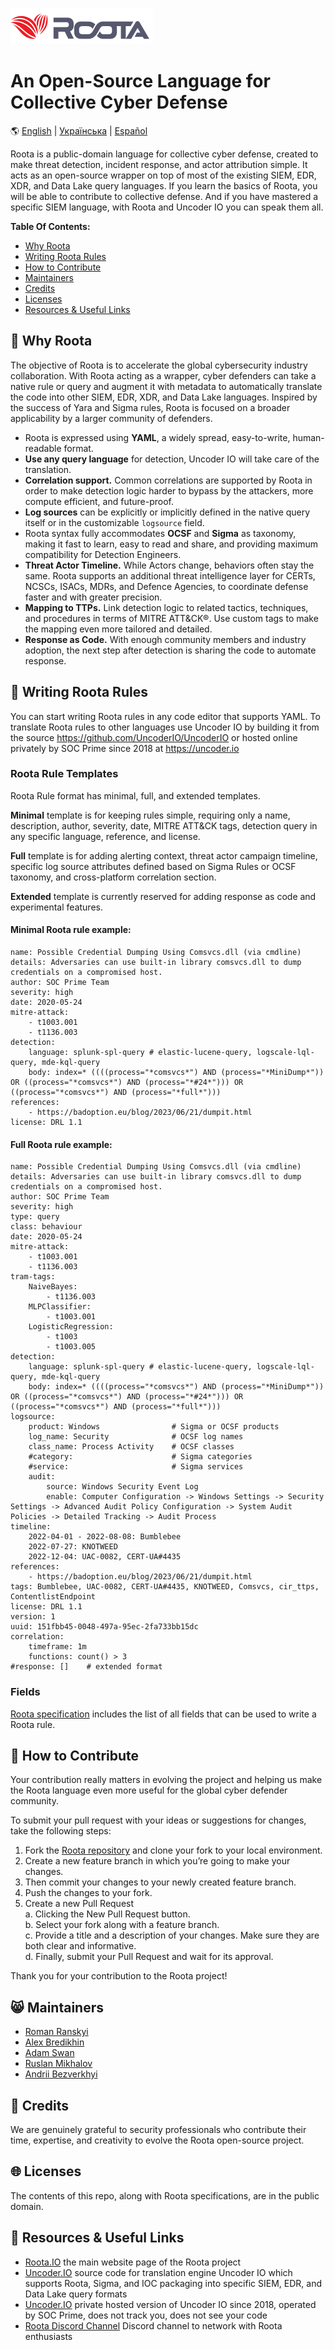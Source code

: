 <p align="left">
  <img src="images/roota_logo_double.png" width="228" height="58">
</p>

# An Open-Source Language for Collective Cyber Defense
:earth_americas: [English](README.md) | [Українська](README_Ukrainian.md) | [Español](README_Spanish.md)   

Roota is a public-domain language for collective cyber defense, created to make threat detection, incident response, and actor attribution simple. It acts as an open-source wrapper on top of most of the existing SIEM, EDR, XDR, and Data Lake query languages. If you learn the basics of Roota, you will be able to contribute to collective defense. And if you have mastered a specific SIEM language, with Roota and Uncoder IO you can speak them all.

**Table Of Contents:**

- [Why Roota](#smiling_face_with_three_hearts-why-roota)
- [Writing Roota Rules](#mage-writing-roota-rules)
- [How to Contribute](#cookie-how-to-contribute)
- [Maintainers](#smile_cat-maintainers)
- [Credits](#clap-credits)
- [Licenses](#globe_with_meridians-licenses)
- [Resources & Useful Links](#book-resources--useful-links)
  
## :smiling_face_with_three_hearts: Why Roota
The objective of Roota is to accelerate the global cybersecurity industry collaboration. With Roota acting as a wrapper, cyber defenders can take a native rule or query and augment it with metadata to automatically translate the code into other SIEM, EDR, XDR, and Data Lake languages. Inspired by the success of Yara and Sigma rules, Roota is focused on a broader applicability by a larger community of defenders.

- Roota is expressed using **YAML**, a widely spread, easy-to-write, human-readable format.
- **Use any query language** for detection, Uncoder IO will take care of the translation.
- **Correlation support.** Common correlations are supported by Roota in order to make detection logic harder to bypass by the attackers, more compute efficient, and future-proof.
- **Log sources** can be explicitly or implicitly defined in the native query itself or in the customizable `logsource` field.
- Roota syntax fully accommodates **OCSF** and **Sigma** as taxonomy, making it fast to learn, easy to read and share, and providing maximum compatibility for Detection Engineers.
- **Threat Actor Timeline.** While Actors change, behaviors often stay the same. Roota supports an additional threat intelligence layer for CERTs, NCSCs, ISACs, MDRs, and Defence Agencies, to coordinate defense faster and with greater precision.
- **Mapping to TTPs.** Link detection logic to related tactics, techniques, and procedures in terms of MITRE ATT&CK®. Use custom tags to make the mapping even more tailored and detailed.
- **Response as Code.** With enough community members and industry adoption, the next step after detection is sharing the code to automate response.
  
## :mage: Writing Roota Rules
You can start writing Roota rules in any code editor that supports YAML. 
To translate Roota rules to other languages use Uncoder IO by building it from the source https://github.com/UncoderIO/UncoderIO or hosted online privately by SOC Prime since 2018 at https://uncoder.io

### Roota Rule Templates
Roota Rule format has minimal, full, and extended templates.

**Minimal** template is for keeping rules simple, requiring only a name, description, author, severity, date, MITRE ATT&CK tags, detection query in any specific language, reference, and license.

**Full** template is for adding alerting context, threat actor campaign timeline, specific log source attributes defined based on Sigma Rules or OCSF taxonomy, and cross-platform correlation section.

**Extended** template is currently reserved for adding response as code and experimental features.

#### Minimal Roota rule example:
```
name: Possible Credential Dumping Using Comsvcs.dll (via cmdline)
details: Adversaries can use built-in library comsvcs.dll to dump credentials on a compromised host.
author: SOC Prime Team
severity: high
date: 2020-05-24
mitre-attack:
    - t1003.001
    - t1136.003
detection:
    language: splunk-spl-query # elastic-lucene-query, logscale-lql-query, mde-kql-query
    body: index=* ((((process="*comsvcs*") AND (process="*MiniDump*")) OR ((process="*comsvcs*") AND (process="*#24*"))) OR ((process="*comsvcs*") AND (process="*full*")))
references: 
    - https://badoption.eu/blog/2023/06/21/dumpit.html
license: DRL 1.1
```

#### Full Roota rule example:
```
name: Possible Credential Dumping Using Comsvcs.dll (via cmdline)
details: Adversaries can use built-in library comsvcs.dll to dump credentials on a compromised host.
author: SOC Prime Team
severity: high
type: query 
class: behaviour
date: 2020-05-24
mitre-attack:
    - t1003.001
    - t1136.003
tram-tags:
    NaiveBayes:
        - t1136.003
    MLPClassifier:
        - t1003.001
    LogisticRegression:
        - t1003
        - t1003.005
detection:
    language: splunk-spl-query # elastic-lucene-query, logscale-lql-query, mde-kql-query
    body: index=* ((((process="*comsvcs*") AND (process="*MiniDump*")) OR ((process="*comsvcs*") AND (process="*#24*"))) OR ((process="*comsvcs*") AND (process="*full*")))
logsource:
    product: Windows                # Sigma or OCSF products
    log_name: Security              # OCSF log names
    class_name: Process Activity    # OCSF classes
    #category:                      # Sigma categories
    #service:                       # Sigma services
    audit:
        source: Windows Security Event Log 
        enable: Computer Configuration -> Windows Settings -> Security Settings -> Advanced Audit Policy Configuration -> System Audit Policies -> Detailed Tracking -> Audit Process
timeline:
    2022-04-01 - 2022-08-08: Bumblebee
    2022-07-27: KNOTWEED
    2022-12-04: UAC-0082, CERT-UA#4435
references: 
    - https://badoption.eu/blog/2023/06/21/dumpit.html
tags: Bumblebee, UAC-0082, CERT-UA#4435, KNOTWEED, Comsvcs, cir_ttps, ContentlistEndpoint
license: DRL 1.1
version: 1
uuid: 151fbb45-0048-497a-95ec-2fa733bb15dc
correlation: 
    timeframe: 1m
    functions: count() > 3
#response: []    # extended format
```

### Fields
[Roota specification](https://github.com/UncoderIO/RootA/blob/main/RootA_Specification.md) includes the list of all fields that can be used to write a Roota rule.

## :cookie: How to Contribute
Your contribution really matters in evolving the project and helping us make the Roota language even more useful for the global cyber defender community.

To submit your pull request with your ideas or suggestions for changes, take the following steps:

1. Fork the [Roota repository](https://github.com/UncoderIO/RootA/tree/main) and clone your fork to your local environment.
2. Create a new feature branch in which you’re going to make your changes.
3. Then commit your changes to your newly created feature branch.
4. Push the changes to your fork.
5. Create a new Pull Request  
    a. Clicking the New Pull Request button.  
    b. Select your fork along with a feature branch.  
    c. Provide a title and a description of your changes. Make sure they are both clear and informative.  
    d. Finally, submit your Pull Request and wait for its approval.  

Thank you for your contribution to the Roota project!

## :smile_cat: Maintainers
- [Roman Ranskyi](https://www.linkedin.com/in/roman-966b91b5/)
- [Alex Bredikhin](https://www.linkedin.com/in/bredikhin/)
- [Adam Swan](https://github.com/acalarch/)
- [Ruslan Mikhalov](https://www.linkedin.com/in/rmikhalov/)
- [Andrii Bezverkhyi](https://www.linkedin.com/in/andriimb/)

## :clap: Credits
We are genuinely grateful to security professionals who contribute their time, expertise, and creativity to evolve the Roota open-source project.

## :globe_with_meridians: Licenses
The contents of this repo, along with Roota specifications, are in the public domain.

## :book: Resources & Useful Links
- [Roota.IO](https://roota.io/) the main website page of the Roota project 
- [Uncoder.IO](https://github.com/UncoderIO/UncoderIO/) source code for translation engine Uncoder IO which supports Roota, Sigma, and IOC packaging into specific SIEM, EDR, and Data Lake query formats
- [Uncoder.IO](https://uncoder.io/) private hosted version of Uncoder IO since 2018, operated by SOC Prime, does not track you, does not see your code
- [Roota Discord Channel](https://tdm.socprime.com/zeptolink/5IAokHui2iWUHaB8/) Discord channel to network with Roota enthusiasts
